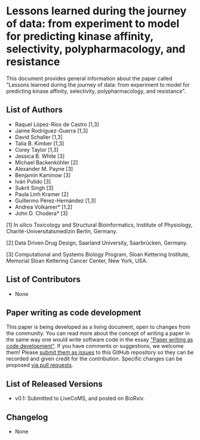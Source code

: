 # Lessons learned during the journey of data: from experiment to model for predicting kinase affinity, selectivity, polypharmacology, and resistance

This document provides general information about the paper called "Lessons learned during the journey of data: from experiment to model for predicting kinase affinity, selectivity, polypharmacology, and resistance".

## List of Authors

- Raquel López-Ríos de Castro [1,3]
- Jaime Rodríguez-Guerra [1,3]
- David Schaller [1,3]
- Talia B. Kimber [1,3]
- Corey Taylor [1,3]
- Jessica B. White [3]
- Michael Backenköhler [2]
- Alexander M. Payne [3]
- Benjamin Kaminow [3]
- Iván Pulido [3]
- Sukrit Singh [3]
- Paula Linh Kramer [2]
- Guillermo Pérez-Hernández [1,3]
- Andrea Volkamer* [1,2]
- John D. Chodera* [3]


[1] In silico Toxicology and Structural Bioinformatics, Institute of Physiology, Charité-Universitatsmedizin Berlin, Germany.

[2] Data Driven Drug Design, Saarland University, Saarbrücken, Germany.

[3] Computational and Systems Biology Program, Sloan Kettering Institute, Memorial Sloan Kettering Cancer Center, New York, USA.

## List of Contributors
- None

## Paper writing as code development
<!-- This discussion is so that people know how to contribute to your document. -->
This paper is being developed as a living document, open to changes from the community. You can read more about the concept of writing a paper in the same way one would write software code in the essay ["Paper writing as code development"](https://livecomsjournal.github.io/about/paper_code/). If you have comments or suggestions, we welcome them! Please [submit them as issues](https://guides.github.com/features/issues/) to this GitHub repository so they can be recorded and given credit for the contribution. Specific changes can be proposed [via pull requests](https://help.github.com/articles/about-pull-requests/).

## List of Released Versions
- v0.1: Submitted to LiveCoMS, and posted on BioRxiv.

## Changelog
- None
